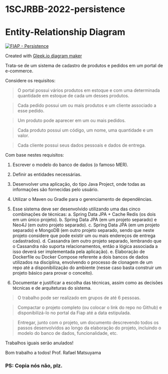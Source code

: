 # 1SCJRBB-2022-persistence

# Entity-Relationship Diagram

<a href="https://app.gleek.io/diagrams/bO-mhoW6Qf20e-n9KsmjrA" target="_blank">
    <img src="https://sketchertest.blob.core.windows.net/previewimages/bO-mhoW6Qf20e-n9KsmjrA.png" alt="FIAP - Persistence" title="FIAP - Persistence" />
</a>
<p>Created with <a href="https://gleek.io">Gleek.io diagram maker </a></p>


Trata-se de um sistema de cadastro de produtos e pedidos em um portal de e-commerce. 

Considere os requisitos:

> O portal possui vários produtos em estoque e com uma determinada quantidade em estoque de cada um desses produtos.

> Cada pedido possui um ou mais produtos e um cliente associado a esse pedido.

> Um produto pode aparecer em um ou mais pedidos.

> Cada produto possui um código, um nome, uma quantidade e um valor.

> Cada cliente possui seus dados pessoais e dados de entrega.

Com base nestes requisitos:

1. Escrever o modelo do banco de dados (o famoso MER).
2. Definir as entidades necessárias.
3. Desenvolver uma aplicação, do tipo Java Project, onde todas as informações são fornecidas pelo usuário.
4. Utilizar o Maven ou Gradle para o gerenciamento de dependências.
5. Esse sistema deve ser desenvolvido utilizando uma das cinco combinações de técnicas:
a. Spring Data JPA + Cache Redis (os dois em um único projeto).
b. Spring Data JPA (em um projeto separado) e Neo4J (em outro projeto separado).
c. Spring Data JPA (em um projeto separado) e MongoDB (em outro projeto separado, sendo que neste projeto considere que pode existir um ou mais endereços de entrega cadastrados).
d. Cassandra (em outro projeto separado, lembrando que o Cassandra não suporta relacionamentos, então a lógica associada a isso deverá ser implementada pela aplicação).
e. Elaboração de Dockerfile ou Docker Compose referente a dois bancos de dados utilizados na disciplina, envolvendo o processo de clonagem de um repo até a disponibilização do ambiente (nesse caso basta construir um projeto básico para provar o conceito).

6. Documentar e justificar a escolha das técnicas, assim como as decisões técnicas e de arquiteturas do sistema.
 
> O trabalho pode ser realizado em grupos de até 6 pessoas.

> Compactar o projeto completo (ou colocar o link do repo no Github) e disponibilizá-lo no portal da Fiap até a data estipulada.

> Entregar, junto com o projeto, um documento descrevendo todos os passos desenvolvidos ao longo da elaboração do projeto, incluindo o modelo do banco de dados, funcionalidade, etc.

Trabalhos iguais serão anulados!

Bom trabalho a todos!
Prof. Rafael Matsuyama

### PS: Copia nós não, plz.